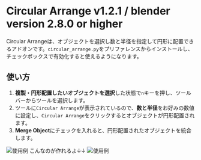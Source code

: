 # Circular Arrange v1.2.1 / blender version 2.8.0 or higher

Circular Arrangeは、オブジェクトを選択し数と半径を指定して円形に配置できるアドオンです。`circular_arrange.py`をプリファレンスからインストールし、チェックボックスで有効化すると使えるようになります。

## 使い方

1. **複製・円形配置したいオブジェクトを選択**した状態で`n`キーを押し、ツールバーからツールを選択します。
2. ツールに`Circular Arrange`が表示されているので、**数と半径**をお好みの数値に設定し、`Circular Arrange`をクリックするとオブジェクトが円形配置されます。
3. **Merge Object**にチェックを入れると、円形配置されたオブジェクトを統合します。

![使用例](https://i.ibb.co/rvhKPk0/sampleimage01.png)
こんなのが作れるよ↓↓
![使用例](https://i.ibb.co/dbbmqg4/udon-cypher.png)

